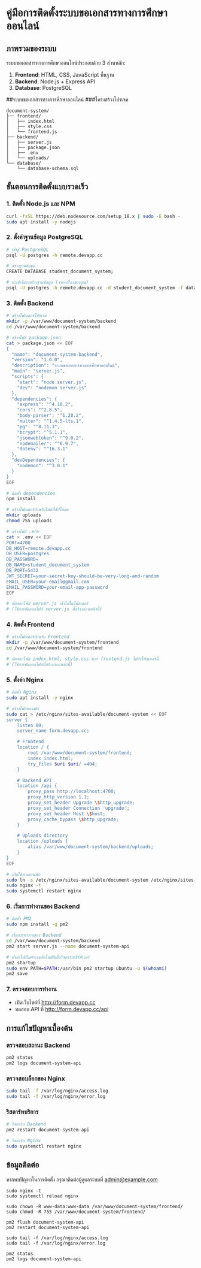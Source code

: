 # คู่มือการติดตั้งระบบขอเอกสารทางการศึกษาออนไลน์

## ภาพรวมของระบบ

ระบบขอเอกสารทางการศึกษาออนไลน์ประกอบด้วย 3 ส่วนหลัก:
1. **Frontend**: HTML, CSS, JavaScript พื้นฐาน
2. **Backend**: Node.js + Express API
3. **Database**: PostgreSQL

##ระบบขอเอกสารทางการศึกษาออนไลน์
###โครงสร้างโปรเจค
```
document-system/
├── frontend/
│   ├── index.html
│   ├── style.css
│   └── frontend.js
├── backend/
│   ├── server.js
│   ├── package.json
│   ├── .env
│   └── uploads/
└── database/
    └── database-schema.sql
```

## ขั้นตอนการติดตั้งแบบรวดเร็ว

### 1. ติดตั้ง Node.js และ NPM

```bash
curl -fsSL https://deb.nodesource.com/setup_18.x | sudo -E bash -
sudo apt install -y nodejs
```

### 2. ตั้งค่าฐานข้อมูล PostgreSQL

```bash
# เข้าสู่ PostgreSQL
psql -U postgres -h remote.devapp.cc

# สร้างฐานข้อมูล
CREATE DATABASE student_document_system;

# นำเข้าโครงสร้างฐานข้อมูล (จากเครื่องของคุณ)
psql -U postgres -h remote.devapp.cc -d student_document_system -f database-schema.sql
```

### 3. ติดตั้ง Backend

```bash
# สร้างโฟลเดอร์โปรเจค
mkdir -p /var/www/document-system/backend
cd /var/www/document-system/backend

# สร้างไฟล์ package.json
cat > package.json << EOF
{
  "name": "document-system-backend",
  "version": "1.0.0",
  "description": "ระบบขอเอกสารทางการศึกษาออนไลน์",
  "main": "server.js",
  "scripts": {
    "start": "node server.js",
    "dev": "nodemon server.js"
  },
  "dependencies": {
    "express": "^4.18.2",
    "cors": "^2.8.5",
    "body-parser": "^1.20.2",
    "multer": "^1.4.5-lts.1",
    "pg": "^8.11.3",
    "bcrypt": "^5.1.1",
    "jsonwebtoken": "^9.0.2",
    "nodemailer": "^6.9.7",
    "dotenv": "^16.3.1"
  },
  "devDependencies": {
    "nodemon": "^3.0.1"
  }
}
EOF

# ติดตั้ง dependencies
npm install

# สร้างโฟลเดอร์สำหรับไฟล์ที่อัปโหลด
mkdir uploads
chmod 755 uploads

# สร้างไฟล์ .env
cat > .env << EOF
PORT=4700
DB_HOST=remote.devapp.cc
DB_USER=postgres
DB_PASSWORD=
DB_NAME=student_document_system
DB_PORT=5432
JWT_SECRET=your-secret-key-should-be-very-long-and-random
EMAIL_USER=your-email@gmail.com
EMAIL_PASSWORD=your-email-app-password
EOF

# คัดลอกไฟล์ server.js เข้าไปในโฟลเดอร์
# (ใช้การคัดลอกไฟล์ server.js ที่สร้างก่อนหน้านี้)
```

### 4. ติดตั้ง Frontend

```bash
# สร้างโฟลเดอร์สำหรับ Frontend
mkdir -p /var/www/document-system/frontend
cd /var/www/document-system/frontend

# คัดลอกไฟล์ index.html, style.css และ frontend.js ไปยังโฟลเดอร์นี้
# (ใช้การคัดลอกไฟล์ที่สร้างก่อนหน้านี้)
```

### 5. ตั้งค่า Nginx

```bash
# ติดตั้ง Nginx
sudo apt install -y nginx

# สร้างไฟล์คอนฟิก
sudo cat > /etc/nginx/sites-available/document-system << EOF
server {
    listen 80;
    server_name form.devapp.cc;

    # Frontend
    location / {
        root /var/www/document-system/frontend;
        index index.html;
        try_files $uri $uri/ =404;
    }

    # Backend API
    location /api {
        proxy_pass http://localhost:4700;
        proxy_http_version 1.1;
        proxy_set_header Upgrade \$http_upgrade;
        proxy_set_header Connection 'upgrade';
        proxy_set_header Host \$host;
        proxy_cache_bypass \$http_upgrade;
    }

    # Uploads directory
    location /uploads {
        alias /var/www/document-system/backend/uploads;
    }
}
EOF

# เปิดใช้งานคอนฟิก
sudo ln -s /etc/nginx/sites-available/document-system /etc/nginx/sites-enabled/
sudo nginx -t
sudo systemctl restart nginx
```

### 6. เริ่มการทำงานของ Backend

```bash
# ติดตั้ง PM2
sudo npm install -g pm2

# เริ่มการทำงานของ Backend
cd /var/www/document-system/backend
pm2 start server.js --name document-system-api

# ตั้งค่าให้เริ่มทำงานอัตโนมัติเมื่อรีสตาร์ทเซิร์ฟเวอร์
pm2 startup
sudo env PATH=$PATH:/usr/bin pm2 startup ubuntu -u $(whoami)
pm2 save
```

### 7. ตรวจสอบการทำงาน

- เปิดเว็บไซต์ที่ http://form.devapp.cc
- ทดสอบ API ที่ http://form.devapp.cc/api

## การแก้ไขปัญหาเบื้องต้น

### ตรวจสอบสถานะ Backend
```bash
pm2 status
pm2 logs document-system-api
```

### ตรวจสอบล็อกของ Nginx
```bash
sudo tail -f /var/log/nginx/access.log
sudo tail -f /var/log/nginx/error.log
```

### รีสตาร์ทบริการ
```bash
# รีสตาร์ท Backend
pm2 restart document-system-api

# รีสตาร์ท Nginx
sudo systemctl restart nginx
```

## ข้อมูลติดต่อ
หากพบปัญหาในการติดตั้ง กรุณาติดต่อผู้ดูแลระบบที่ admin@example.com

```
sudo nginx -t
sudo systemctl reload nginx

sudo chown -R www-data:www-data /var/www/document-system/frontend/
sudo chmod -R 755 /var/www/document-system/frontend/

pm2 flush document-system-api
pm2 restart document-system-api

sudo tail -f /var/log/nginx/access.log
sudo tail -f /var/log/nginx/error.log

pm2 status
pm2 logs document-system-api
```

